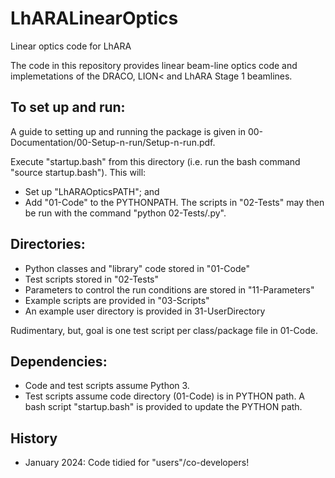 # LhARALinearOptics
Linear optics code for LhARA

The code in this repository provides linear beam-line optics code and implemetations of the DRACO, LION< and LhARA Stage 1 beamlines.  

## To set up and run:
A guide to setting up and running the package is given in 00-Documentation/00-Setup-n-run/Setup-n-run.pdf.

Execute "startup.bash" from this directory (i.e. run the bash command "source startup.bash").  This will:
  * Set up "LhARAOpticsPATH"; and
  * Add "01-Code" to the PYTHONPATH.  The scripts in "02-Tests" may then be run with the command "python 02-Tests/<filename>.py".

## Directories:
 * Python classes and "library" code stored in "01-Code"
 * Test scripts stored in "02-Tests"
 * Parameters to control the run conditions are stored in "11-Parameters"
 * Example scripts are provided in "03-Scripts"
 * An example user directory is provided in 31-UserDirectory

Rudimentary, but, goal is one test script per class/package file in 01-Code.

## Dependencies:
 * Code and test scripts assume Python 3.  
 * Test scripts assume code directory (01-Code) is in PYTHON path.  A bash script "startup.bash" is provided to update the PYTHON path.

## History
 * January 2024:  Code tidied for "users"/co-developers!
